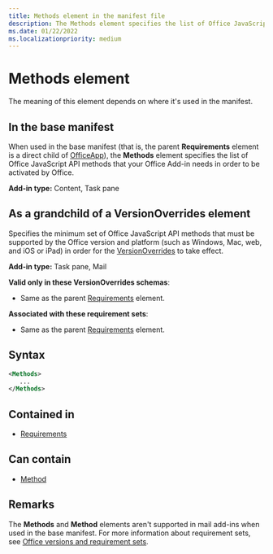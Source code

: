 ```yaml
---
title: Methods element in the manifest file
description: The Methods element specifies the list of Office JavaScript API methods that your Office Add-in requires in order to be activated by Office or to override base manifest settings.
ms.date: 01/22/2022
ms.localizationpriority: medium
---
```


# Methods element

The meaning of this element depends on where it's used in the manifest.

## In the base manifest

When used in the base manifest (that is, the parent **Requirements** element is a direct child of [OfficeApp](officeapp.md)), the **Methods** element specifies the list of Office JavaScript API methods that your Office Add-in needs in order to be activated by Office.

**Add-in type:** Content, Task pane

## As a grandchild of a VersionOverrides element

Specifies the minimum set of Office JavaScript API methods that must be supported by the Office version and platform (such as Windows, Mac, web, and iOS or iPad) in order for the [VersionOverrides](versionoverrides.md) to take effect.

**Add-in type:** Task pane, Mail

**Valid only in these VersionOverrides schemas**:

- Same as the parent [Requirements](requirements.md) element.

**Associated with these requirement sets**:

- Same as the parent [Requirements](requirements.md) element.

## Syntax

```XML
<Methods>
   ...
</Methods>
```

## Contained in

- [Requirements](requirements.md)

## Can contain

- [Method](method.md)

## Remarks

The **Methods** and **Method** elements aren't supported in mail add-ins when used in the base manifest. For more information about requirement sets, see [Office versions and requirement sets](/office/dev/add-ins/develop/office-versions-and-requirement-sets).
